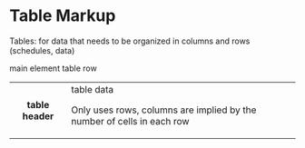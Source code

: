 # Table Markup

Tables: for data that needs to be organized in columns and rows (schedules, data)

<table> main element
<tr> table row
<th> table header
<td> table data

Only uses rows, columns are implied by the number of cells in each row